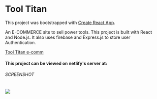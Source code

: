 # Tool Titan

This project was bootstrapped with [Create React App](https://github.com/facebook/create-react-app).

An E-COMMERCE site to sell power tools. This project is built with React and Node.js. It also uses firebase and Express.js to store user Authentication.

[Tool Titan e-comm](https://friendly-mestorf-ef93df.netlify.com)

#### This project can be viewed on netlify's server at:

###### SCREENSHOT

# ![](src/srcImgs/ToolTitanScreenshot.JPG)
